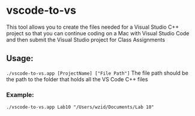 # vscode-to-vs
This tool allows you to create the files needed for a Visual Studio C++ project so that you can continue coding on a Mac with Visual Studio Code and then submit the Visual Studio project for Class Assignments
## Usage:
`./vscode-to-vs.app [ProjectName] ["File Path"]`
The file path should be the path to the folder that holds all the VS Code C++ files

### Example:
`./vscode-to-vs.app Lab10 "/Users/wzid/Documents/Lab 10"`
